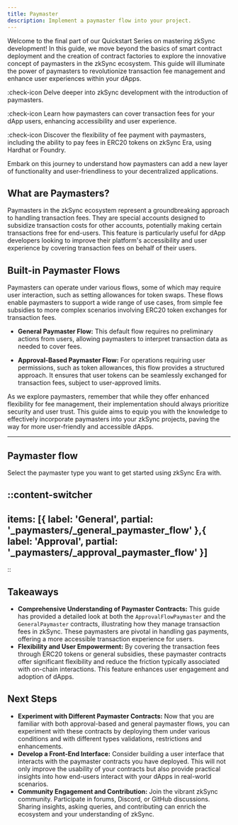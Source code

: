 ```yaml
---
title: Paymaster
description: Implement a paymaster flow into your project.
---
```


Welcome to the final part of our Quickstart Series on mastering zkSync development!
In this guide, we move beyond the basics
of smart contract deployment and the creation of contract factories to explore the innovative concept of paymasters
in the zkSync ecosystem. This guide will illuminate the power of paymasters to revolutionize transaction
fee management and enhance user experiences within your dApps.

:check-icon Delve deeper into zkSync development with the introduction of paymasters.

:check-icon Learn how paymasters can cover transaction fees for your dApp users, enhancing accessibility and user experience.

:check-icon Discover the flexibility of fee payment with paymasters, including the ability to pay
fees in ERC20 tokens on zkSync Era, using Hardhat or Foundry.

Embark on this journey to understand how paymasters can add a new layer of functionality and user-friendliness
to your decentralized applications.

## What are Paymasters?

Paymasters in the zkSync ecosystem represent a groundbreaking approach to handling transaction fees.
They are special accounts designed to subsidize transaction costs for other accounts, potentially making
certain transactions free for end-users. This feature is particularly useful for dApp developers looking
to improve their platform's accessibility and user experience by covering transaction fees on behalf of their users.

## Built-in Paymaster Flows

Paymasters can operate under various flows, some of which may require user interaction, such as setting allowances
for token swaps. These flows enable paymasters to support a wide range of use cases, from simple fee subsidies
to more complex scenarios involving ERC20 token exchanges for transaction fees.

- **General Paymaster Flow:** This default flow requires no preliminary actions from users, allowing paymasters
to interpret transaction data as needed to cover fees.

- **Approval-Based Paymaster Flow:** For operations requiring user permissions, such as token allowances,
this flow provides a structured approach. It ensures that user tokens can be seamlessly exchanged for transaction
fees, subject to user-approved limits.

As we explore paymasters, remember that while they offer enhanced flexibility for fee management, their
implementation should always prioritize security and user trust. This guide aims to equip you with the knowledge
to effectively incorporate paymasters into your zkSync projects, paving the way for more user-friendly and accessible dApps.

---

## Paymaster flow

Select the paymaster type you want to get started using zkSync Era with.

::content-switcher
---
items: [{
  label: 'General',
  partial: '_paymasters/_general_paymaster_flow'
},{
  label: 'Approval',
  partial: '_paymasters/_approval_paymaster_flow'
}]
---
::

## Takeaways

- **Comprehensive Understanding of Paymaster Contracts:** This guide has provided a detailed look at both the
`ApprovalFlowPaymaster` and the `GeneralPaymaster` contracts, illustrating how they manage transaction fees
in zkSync. These paymasters are pivotal in handling gas payments, offering a more accessible transaction
experience for users.
- **Flexibility and User Empowerment:** By covering the transaction fees through ERC20 tokens or general subsidies, these
paymaster contracts offer significant flexibility and reduce the friction typically associated with on-chain
interactions. This feature enhances user engagement and adoption of dApps.

## Next Steps

- **Experiment with Different Paymaster Contracts:** Now that you are familiar with both approval-based and general
paymaster flows, you can experiment with these contracts by deploying them under various conditions
and with different types validations, restrictions and enhancements.
- **Develop a Front-End Interface:** Consider building a user interface that interacts with the paymaster contracts
you have deployed. This will not only improve the usability of your contracts but also provide practical insights
into how end-users interact with your dApps in real-world scenarios.
- **Community Engagement and Contribution:** Join the vibrant zkSync community.
Participate in forums, Discord, or GitHub discussions. Sharing insights, asking queries,
and contributing can enrich the ecosystem and your understanding of zkSync.
